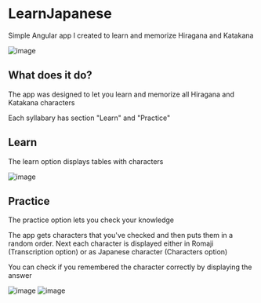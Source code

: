 # LearnJapanese

Simple Angular app I created to learn and memorize Hiragana and Katakana

![image](https://user-images.githubusercontent.com/51708716/235876342-d629702f-9002-43dd-b061-0b31d683a85a.png)

## What does it do?

The app was designed to let you learn and memorize all Hiragana and Katakana characters

Each syllabary has section "Learn" and "Practice"

## Learn

The learn option displays tables with characters

![image](https://user-images.githubusercontent.com/51708716/235877063-c55c9d08-5751-4617-90d2-5fecfbe612ae.png)


## Practice

The practice option lets you check your knowledge

The app gets characters that you've checked and then puts them in a random order. Next each character is displayed either in Romaji (Transcription option) or as Japanese character (Characters option)

You can check if you remembered the character correctly by displaying the answer

![image](https://user-images.githubusercontent.com/51708716/235877914-299a2fcb-96d0-46b4-960f-a22241bfb162.png)
![image](https://user-images.githubusercontent.com/51708716/235877988-bdfac119-7d22-4f53-bacd-1a05c1631aeb.png)

